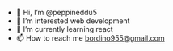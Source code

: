- 👋 Hi, I’m @peppineddu5
- 👀 I’m interested web development
- 🌱 I’m currently learning react
- 📫 How to reach me bordino955@gmail.com
